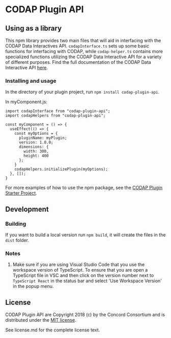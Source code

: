 # CODAP Plugin API

## Using as a library

This npm library provides two main files that will aid in interfacing with the CODAP Data Interactives API. `codapInterface.ts` sets up some basic functions for interfacing with CODAP, while `codap-helper.ts` contains more specialized functions utilizing the CODAP Data Interactive API for a variety of different purposes. Find the full documentation of the CODAP Data Interactive API [here](https://github.com/concord-consortium/codap/wiki/CODAP-Data-Interactive-Plugin-API).

### Installing and usage

In the directory of your plugin project, run `npm install codap-plugin-api`.

In myComponent.js:

```
import codapInterface from "codap-plugin-api";
import codapHelpers from "codap-plugin-api";

const myComponent = () => {
  useEffect(() => {
    const myOptions = {
      pluginName: myPlugin;
      version: 1.0.0;
      dimensions: {
        width: 300,
        height: 400
      };
    }
    codapHelpers.initializePlugin(myOptions);
  }, []);
}
```

For more examples of how to use the npm package, see the [CODAP Plugin Starter Project](https://github.com/concord-consortium/codap-plugin-starter-project).

## Development

### Building

If you want to build a local version run `npm build`, it will create the files in the `dist` folder.

### Notes

1. Make sure if you are using Visual Studio Code that you use the workspace version of TypeScript.
   To ensure that you are open a TypeScript file in VSC and then click on the version number next to
   `TypeScript React` in the status bar and select 'Use Workspace Version' in the popup menu.


## License

CODAP Plugin API are Copyright 2018 (c) by the Concord Consortium and is distributed under the [MIT license](http://www.opensource.org/licenses/MIT).

See license.md for the complete license text.

